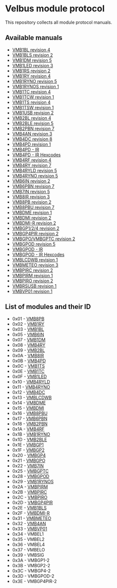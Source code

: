 # Velbus module protocol
This repository collects all module protocol manuals.

## Available manuals

* [VMB1BL revision 4](protocol_vmb1bl.pdf)
* [VMB1BLS revision 2](protocol_vmb1bls.pdf)
* [VMB1DM revision 5](protocol_vmb1dm.pdf)
* [VMB1LED revision 3](protocol_vmb1led.pdf)
* [VMB1RS revision 2](protocol_vmb1rs.pdf)
* [VMB1RY revision 4](protocol_vmb1ry.pdf)
* [VMB1RYNO revision 5](protocol_vmb1ryno.pdf)
* [VMB1RYNOS revision 1](protocol_vmb1rynos.pdf)
* [VMB1TC revision 4](protocol_vmb1tc.pdf)
* [VMB1TCW revision 1](protocol_vmb1tcw.pdf)
* [VMB1TS revision 4](protocol_vmb1ts.pdf)
* [VMB1TSW revision 1](protocol_vmb1tsw.pdf)
* [VMB1USB revision 2](protocol_vmb1usb.pdf)
* [VMB2BL revision 4](protocol_vmb2bl.pdf)
* [VMB2BLE revision 5](protocol_vmb2ble.pdf)
* [VMB2PBN revision 7](protocol_vmb2pbn.pdf)
* [VMB4AN revision 3](protocol_vmb4an.pdf)
* [VMB4DC revision 8](protocol_vmb4dc.pdf)
* [VMB4PD revision 1](protocol_vmb4pd.pdf)
* [VMB4PD - IR](protocol_vmb4pd_ir.pdf)
* [VMB4PD - IR Hexcodes](protocol_vmb4pd_ir_hexcodes.pdf)
* [VMB4RF revision 4](protocol_vmb4rf.pdf)
* [VMB4RY revision 7](protocol_vmb4ry.pdf)
* [VMB4RYLD revision 5](protocol_vmb4ryld.pdf)
* [VMB4RYNO revision 5](protocol_vmb4ryno.pdf)
* [VMB6IN revision 2](protocol_vmb6in.pdf)
* [VMB6PBN revision 7](protocol_vmb6pbn.pdf)
* [VMB7IN revision 5](protocol_vmb7in.pdf)
* [VMB8IR revision 3](protocol_vmb8ir.pdf)
* [VMB8PB revision 2](protocol_vmb8pb.pdf)
* [VMB8PBU revision 7](protocol_vmb8pbu.pdf)
* [VMBDME revision 1](protocol_vmbdme.pdf)
* [VMBDMI revision 2](protocol_vmbdmi.pdf)
* [VMBDMI-R revision 2](protocol_vmbdmi_r.pdf)
* [VMBGP1/2/4 revision 2](protocol_vmbgp1_2_4.pdf)
* [VMBGP4PIR revision 2](protocol_vmbgp4pir.pdf)
* [VMBGPO/VMBGPTC revision 2](protocol_vmbgpo_vmbgptc.pdf)
* [VMBGPOD revision 5](protocol_vmbgpod.pdf)
* [VMBGPOD - IR](protocol_vmbgpod_ir.pdf)
* [VMBGPOD - IR Hexcodes](protocol_vmbgpod_ir_hexcodes.pdf)
* [VMBLCDWB revision 1](protocol_vmblcdwb.pdf)
* [VMBMETEO revision 3](protocol_vmbmeteo.pdf)
* [VMBPIRC revision 2](protocol_vmbpirc.pdf)
* [VMBPIRM revision 1](protocol_vmbpirm.pdf)
* [VMBPIRO revision 2](protocol_vmbpiro.pdf)
* [VMBRSUSB revision 1](protocol_vmbrsusb.pdf)
* [VMBVP01 revision 1](protocol_vmbvp01.pdf)

## List of modules and their ID

* 0x01 - [VMB8PB](protocol_vmb8pb.pdf)
* 0x02 - [VMB1RY](protocol_vmb1ry.pdf)
* 0x03 - [VMB1BL](protocol_vmb1bl.pdf)
* 0x05 - [VMB6IN](protocol_vmb7in.pdf)
* 0x07 - [VMB1DM](protocol_vmb1dm.pdf)
* 0x08 - [VMB4RY](protocol_vmb4ry.pdf)
* 0x09 - [VMB2BL](protocol_vmb2bl.pdf)
* 0x0A - [VMB8IR](protocol_vmb8ir.pdf)
* 0x0B - [VMB4PD](protocol_vmb4pd.pdf)
* 0x0C - [VMB1TS](protocol_vmb1ts.pdf)
* 0x0E - [VMB1TC](protocol_vmb1tc.pdf)
* 0x0F - [VMB1LED](protocol_vmb1led.pdf)
* 0x10 - [VMB4RYLD](protocol_vmb4ryld.pdf)
* 0x11 - [VMB4RYNO](protocol_vmb4ryno.pdf)
* 0x12 - [VMB4DC](protocol_vmb4dc.pdf)
* 0x13 - [VMBLCDWB](protocol_vmblcdwb.pdf)
* 0x14 - [VMBDME](protocol_vmbdme.pdf)
* 0x15 - [VMBDMI](protocol_vmbdmi.pdf)
* 0x16 - [VMB8PBU](protocol_vmb8pbu.pdf)
* 0x17 - [VMB6PBN](protocol_vmb6pbn.pdf)
* 0x18 - [VMB2PBN](protocol_vmb2pbn.pdf)
* 0x1A - [VMB4RF](protocol_vmb4rf.pdf)
* 0x1B - [VMB1RYNO](protocol_vmb1ryno.pdf)
* 0x1D - [VMB2BLE](protocol_vmb2ble.pdf)
* 0x1E - [VMBGP1](protocol_vmbgp1_2_4.pdf)
* 0x1F - [VMBGP2](protocol_vmbgp1_2_4.pdf)
* 0x20 - [VMBGP4](protocol_vmbgp1_2_4.pdf)
* 0x21 - [VMBGPO](protocol_vmbgpo_vmbgptc.pdf)
* 0x22 - [VMB7IN](protocol_vmb7in.pdf)
* 0x25 - [VMBGPTC](protocol_vmbgpo_vmbgptc.pdf)
* 0x28 - [VMBGPOD](protocol_vmbgpod.pdf)
* 0x29 - [VMB1RYNOS](protocol_vmb1rynos.pdf)
* 0x2A - [VMBPIRM](protocol_vmbpirm.pdf)
* 0x2B - [VMBPIRC](protocol_vmbpirc.pdf)
* 0x2C - [VMBPIRO](protocol_vmbpiro.pdf)
* 0x2D - [VMBGP4PIR](protocol_vmbgp4pir.pdf)
* 0x2E - [VMB1BLS](protocol_vmb1bls.pdf)
* 0x2F - [VMBDMI-R](protocol_vmbdmi_r.pdf)
* 0x31 - [VMBMETEO](protocol_vmbmeteo.pdf)
* 0x32 - [VMB4AN](protocol_vmb4an.pdf)
* 0x33 - [VMBVP01](protocol_vmbvp01.pdf)
* 0x34 - VMBEL1
* 0x35 - VMBEL2
* 0x36 - VMBEL4
* 0x37 - VMBELO
* 0x39 - VMBSIG
* 0x3A - VMBGP1-2
* 0x3B - VMBGP2-2
* 0x3C - VMBGP4-2
* 0x3D - VMBGPOD-2
* 0x3E - VMBGP4PIR-2